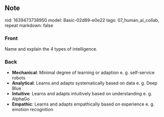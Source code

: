 ## Note
nid: 1639473738950
model: Basic-02d89-e0e22
tags: 07_human_ai_collab, repeat
markdown: false

### Front
Name and explain the 4 types of intelligence.

### Back
<ul><li><b>Mechanical</b>: Minimal degree of learning or adaption e. g. self-service robots</li><li><b>Analytical</b>: Learns and adapts systematically based on data e. g. Deep Blue</li><li><b>Intuitive</b>: Learns and adapts intuitively based on understanding e. g. AlphaGo</li><li><b>Empathic</b>: Learns and adapts empathically based on experience e. g. emotion recognition</li></ul>
